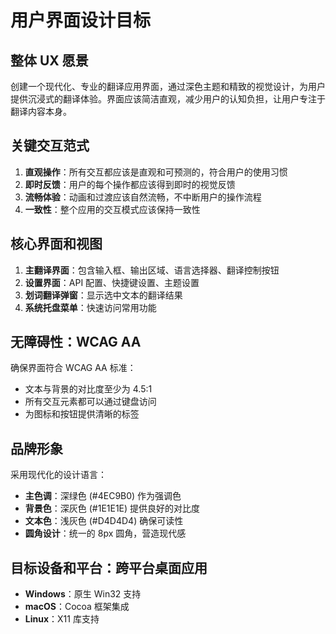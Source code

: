 # 用户界面设计目标

## 整体 UX 愿景

创建一个现代化、专业的翻译应用界面，通过深色主题和精致的视觉设计，为用户提供沉浸式的翻译体验。界面应该简洁直观，减少用户的认知负担，让用户专注于翻译内容本身。

## 关键交互范式

1. **直观操作**：所有交互都应该是直观和可预测的，符合用户的使用习惯
2. **即时反馈**：用户的每个操作都应该得到即时的视觉反馈
3. **流畅体验**：动画和过渡应该自然流畅，不中断用户的操作流程
4. **一致性**：整个应用的交互模式应该保持一致性

## 核心界面和视图

1. **主翻译界面**：包含输入框、输出区域、语言选择器、翻译控制按钮
2. **设置界面**：API 配置、快捷键设置、主题设置
3. **划词翻译弹窗**：显示选中文本的翻译结果
4. **系统托盘菜单**：快速访问常用功能

## 无障碍性：WCAG AA

确保界面符合 WCAG AA 标准：
- 文本与背景的对比度至少为 4.5:1
- 所有交互元素都可以通过键盘访问
- 为图标和按钮提供清晰的标签

## 品牌形象

采用现代化的设计语言：
- **主色调**：深绿色 (#4EC9B0) 作为强调色
- **背景色**：深灰色 (#1E1E1E) 提供良好的对比度
- **文本色**：浅灰色 (#D4D4D4) 确保可读性
- **圆角设计**：统一的 8px 圆角，营造现代感

## 目标设备和平台：跨平台桌面应用

- **Windows**：原生 Win32 支持
- **macOS**：Cocoa 框架集成
- **Linux**：X11 库支持
